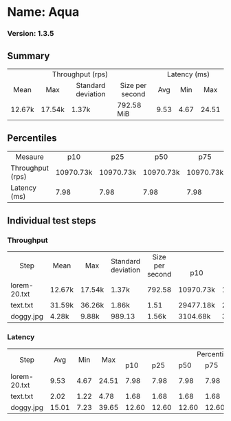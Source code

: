 # Name: Aqua 
  
  ### Version: 1.3.5

## Summary
<table>
<tr>
    <td align="center" colspan="4">Throughput (rps)</td>
    <td align="center" colspan="3">Latency (ms)</td>
</tr>
<tr>
    <td align="center">Mean</td>
    <td align="center">Max</td>
    <td align="center">Standard deviation</td>
    <td align="center">Size per second</td>
    <td align="center">Avg</td>
    <td align="center">Min</td>
    <td align="center">Max</td>
</tr>
<tr>
    <td>12.67k</td>
    <td>17.54k</td>
    <td>1.37k</td>
    <td>792.58 MiB</td>
    <td>9.53</td>
    <td>4.67</td>
    <td>24.51</td>
</tr>
</table>

## Percentiles

<table>
<tr>
  <td align="center">Mesaure</td>
  <td align="center">p10</td>
  <td align="center">p25</td>
  <td align="center">p50</td>
  <td align="center">p75</td>
  <td align="center">p90</td>
  <td align="center">p95</td>
  <td align="center">p99</td>
</tr>
<tr>
  <td>Throughput (rps)</td>
  <td>10970.73k</td>
  <td>10970.73k</td>
  <td>10970.73k</td>
  <td>10970.73k</td>
  <td>14195.28k</td>
  <td>14597.94k</td>
  <td>15952.99k</td>
</tr>
<tr>
  <td>Latency (ms)</td>
  <td>7.98</td>
  <td>7.98</td>
  <td>7.98</td>
  <td>7.98</td>
  <td>11.13</td>
  <td>11.66</td>
  <td>12.99</td>
</tr>
</table>

## Individual test steps

### Throughput

<table>
<tr>
  <td align="center" rowspan="2">Step</td>
  <td align="center" rowspan="2">Mean</td>
  <td align="center" rowspan="2">Max</td>
  <td align="center" rowspan="2">Standard deviation</td>
  <td align="center" rowspan="2">Size per second</td>
  <td align="center" colspan="7">Percentiles</td>
</tr>
<tr>
  <!-- still Step -->
  <!-- still Mean -->
  <!-- still Max -->
  <!-- still Standard deviation -->
  <!-- still Size per second -->
  <td align="center">p10</td>
  <td align="center">p25</td>
  <td align="center">p50</td>
  <td align="center">p75</td>
  <td align="center">p90</td>
  <td align="center">p95</td>
  <td align="center">p99</td>
</tr>
<tr>
  <td>lorem-20.txt</td>
  <td>12.67k</td>
  <td>17.54k</td>
  <td>1.37k</td>
  <td>792.58</td>
  <td>10970.73k</td>
  <td>10970.73k</td>
  <td>10970.73k</td>
  <td>10970.73k</td>
  <td>14195.28k</td>
  <td>14597.94k</td>
  <td>15952.99k</td>
</tr><tr>
  <td>text.txt</td>
  <td>31.59k</td>
  <td>36.26k</td>
  <td>1.86k</td>
  <td>1.51</td>
  <td>29477.18k</td>
  <td>29477.18k</td>
  <td>29477.18k</td>
  <td>29477.18k</td>
  <td>33827.12k</td>
  <td>34180.60k</td>
  <td>36256.03k</td>
</tr><tr>
  <td>doggy.jpg</td>
  <td>4.28k</td>
  <td>9.88k</td>
  <td>989.13</td>
  <td>1.56k</td>
  <td>3104.68k</td>
  <td>3104.68k</td>
  <td>3104.68k</td>
  <td>3104.68k</td>
  <td>5465.15k</td>
  <td>5959.65k</td>
  <td>7054.72k</td>
</tr></table>

### Latency

<table>
<tr>
  <td align="center" rowspan="2">Step</td>
  <td align="center" rowspan="2">Avg</td>
  <td align="center" rowspan="2">Min</td>
  <td align="center" rowspan="2">Max</td>
  <td align="center" colspan="7">Percentiles</td>
</tr>
<tr>
  <!-- still Avg -->
  <!-- still Min -->
  <!-- still Max -->
  <td>p10</td>
  <td>p25</td>
  <td>p50</td>
  <td>p75</td>
  <td>p90</td>
  <td>p95</td>
  <td>p99</td>
</tr>
<tr>
  <td>lorem-20.txt</td>
  <td>9.53</td>
  <td>4.67</td>
  <td>24.51</td>
  <td>7.98</td>
  <td>7.98</td>
  <td>7.98</td>
  <td>7.98</td>
  <td>11.13</td>
  <td>11.66</td>
  <td>12.99</td>
</tr><tr>
  <td>text.txt</td>
  <td>2.02</td>
  <td>1.22</td>
  <td>4.78</td>
  <td>1.68</td>
  <td>1.68</td>
  <td>1.68</td>
  <td>1.68</td>
  <td>2.40</td>
  <td>2.53</td>
  <td>2.90</td>
</tr><tr>
  <td>doggy.jpg</td>
  <td>15.01</td>
  <td>7.23</td>
  <td>39.65</td>
  <td>12.60</td>
  <td>12.60</td>
  <td>12.60</td>
  <td>12.60</td>
  <td>17.17</td>
  <td>17.94</td>
  <td>19.80</td>
</tr></table>